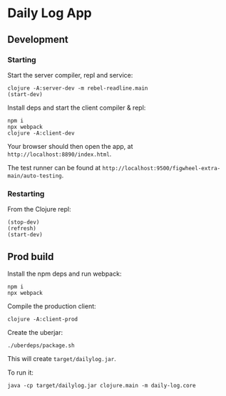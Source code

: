 # Daily Log App

## Development
### Starting
Start the server compiler, repl and service:
```
clojure -A:server-dev -m rebel-readline.main
(start-dev)
```

Install deps and start the client compiler & repl:
```
npm i
npx webpack
clojure -A:client-dev
```

Your browser should then open the app, at `http://localhost:8890/index.html`.

The test runner can be found  at
`http://localhost:9500/figwheel-extra-main/auto-testing`.

### Restarting
From the Clojure repl:
```
(stop-dev)
(refresh)
(start-dev)
```

## Prod build

Install the npm deps and run webpack:
```
npm i
npx webpack
```

Compile the production client:
```
clojure -A:client-prod
```

Create the uberjar:
```
./uberdeps/package.sh
```

This will create `target/dailylog.jar`.

To run it:
```
java -cp target/dailylog.jar clojure.main -m daily-log.core
```
